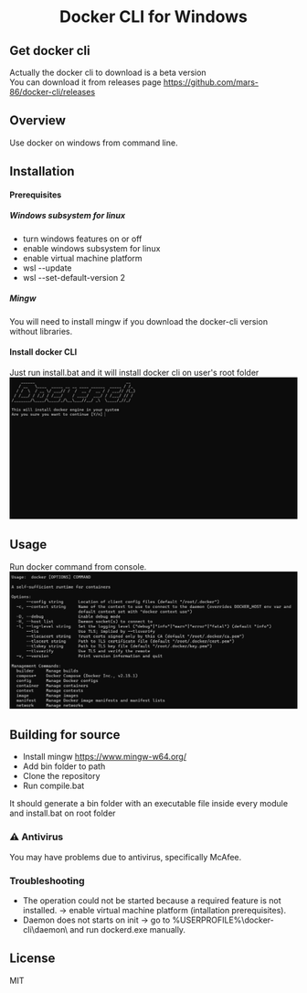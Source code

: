 <h1 align="center">Docker CLI for Windows</h1>

## Get docker cli
Actually the docker cli to download is a beta version  
You can download it from releases page https://github.com/mars-86/docker-cli/releases

## Overview
Use docker on windows from command line.

## Installation
#### Prerequisites
##### Windows subsystem for linux
- turn windows features on or off
- enable windows subsystem for linux
- enable virtual machine platform
- wsl --update
- wsl --set-default-version 2

##### Mingw
You will need to install mingw if you download the docker-cli version without libraries.

#### Install docker CLI
Just run install.bat and it will install docker cli on user's root folder
![Docker CLI for Windows](https://github.com/mars-86/static-assets/raw/main/images/docker-cli/docker-cli-002.jpg)

## Usage
Run docker command from console.
![Docker CLI for Windows](https://github.com/mars-86/static-assets/raw/main/images/docker-cli/docker-cli-001.jpg)

## Building for source
- Install mingw https://www.mingw-w64.org/
- Add bin folder to path
- Clone the repository
- Run compile.bat

It should generate a bin folder with an executable file inside every module and install.bat on root folder

### :warning: Antivirus
You may have problems due to antivirus, specifically McAfee.

### Troubleshooting
- The operation could not be started because a required feature is not installed.
    -> enable virtual machine platform (intallation prerequisites).
- Daemon does not starts on init
    -> go to %USERPROFILE%\docker-cli\daemon\ and run dockerd.exe manually.

## License
MIT

